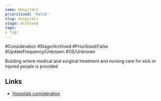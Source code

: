 ```yaml
---
name: Hospitals
prioritised: 'False'
slug: hospitals
stage: Archived
tags:
- Tag/
---
```


#Consideration #Stage/Archived #Prioritised/False #UpdateFrequency/Unknown #OS/Unknown

Building where medical and surgical treatment and nursing care for sick or injured people is provided

## Links

* [Hospitals consideration](https://design.planning.data.gov.uk/planning-consideration/hospitals)